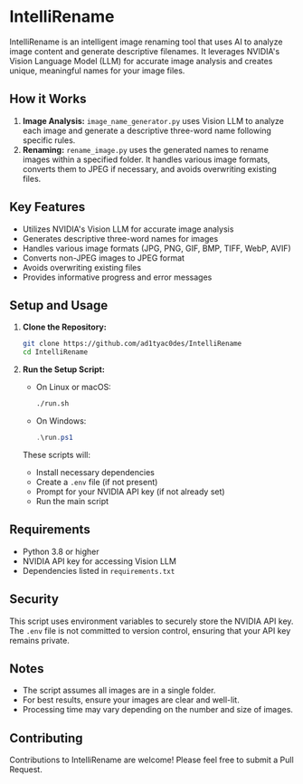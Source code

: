 # IntelliRename

IntelliRename is an intelligent image renaming tool that uses AI to analyze image content and generate descriptive filenames. It leverages NVIDIA's Vision Language Model (LLM) for accurate image analysis and creates unique, meaningful names for your image files.

## How it Works

1. **Image Analysis:** `image_name_generator.py` uses Vision LLM to analyze each image and generate a descriptive three-word name following specific rules.
2. **Renaming:** `rename_image.py` uses the generated names to rename images within a specified folder. It handles various image formats, converts them to JPEG if necessary, and avoids overwriting existing files.

## Key Features

- Utilizes NVIDIA's Vision LLM for accurate image analysis
- Generates descriptive three-word names for images
- Handles various image formats (JPG, PNG, GIF, BMP, TIFF, WebP, AVIF)
- Converts non-JPEG images to JPEG format
- Avoids overwriting existing files
- Provides informative progress and error messages

## Setup and Usage

1. **Clone the Repository:**
   ```sh
   git clone https://github.com/ad1tyac0des/IntelliRename
   cd IntelliRename
   ```

2. **Run the Setup Script:**
   - On Linux or macOS:
     ```sh
     ./run.sh
     ```
   - On Windows:
     ```powershell
     .\run.ps1
     ```

   These scripts will:
   - Install necessary dependencies
   - Create a `.env` file (if not present)
   - Prompt for your NVIDIA API key (if not already set)
   - Run the main script


## Requirements

- Python 3.8 or higher
- NVIDIA API key for accessing Vision LLM
- Dependencies listed in `requirements.txt`

## Security

This script uses environment variables to securely store the NVIDIA API key. The `.env` file is not committed to version control, ensuring that your API key remains private.

## Notes

- The script assumes all images are in a single folder.
- For best results, ensure your images are clear and well-lit.
- Processing time may vary depending on the number and size of images.

## Contributing

Contributions to IntelliRename are welcome! Please feel free to submit a Pull Request.
